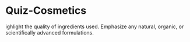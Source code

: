 # Quiz-Cosmetics
ighlight the quality of ingredients used. Emphasize any natural, organic, or scientifically advanced formulations.
